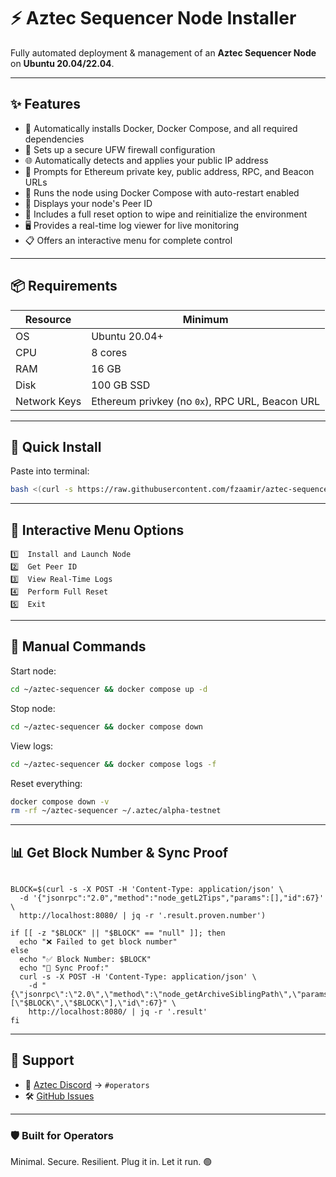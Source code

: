 # ⚡️ Aztec Sequencer Node Installer

Fully automated deployment & management of an **Aztec Sequencer Node** on **Ubuntu 20.04/22.04**.

---


## ✨ Features

* 🔧 Automatically installs Docker, Docker Compose, and all required dependencies
* 🔐 Sets up a secure UFW firewall configuration
* 🌐 Automatically detects and applies your public IP address
* 🧠 Prompts for Ethereum private key, public address, RPC, and Beacon URLs
* 🐳 Runs the node using Docker Compose with auto-restart enabled
* 🔗 Displays your node's Peer ID
* 🧹 Includes a full reset option to wipe and reinitialize the environment
* 🖥️ Provides a real-time log viewer for live monitoring
* 📋 Offers an interactive menu for complete control


---

## 📦 Requirements

| Resource     | Minimum                                         |
| ------------ | ----------------------------------------------- |
| OS           | Ubuntu 20.04+                                   |
| CPU          | 8 cores                                         |
| RAM          | 16 GB                                           |
| Disk         | 100 GB SSD                                      |
| Network Keys | Ethereum privkey (no `0x`), RPC URL, Beacon URL |

---

## 🚀 Quick Install

Paste into terminal:

```bash
bash <(curl -s https://raw.githubusercontent.com/fzaamir/aztec-sequencer-node-auto-setup/main/install.sh)
```

---

## 🧪 Interactive Menu Options

```
1️⃣  Install and Launch Node
2️⃣  Get Peer ID
3️⃣  View Real-Time Logs
4️⃣  Perform Full Reset
5️⃣  Exit

```

---

## 🔧 Manual Commands

Start node:

```bash
cd ~/aztec-sequencer && docker compose up -d
```

Stop node:

```bash
cd ~/aztec-sequencer && docker compose down
```

View logs:

```bash
cd ~/aztec-sequencer && docker compose logs -f
```

Reset everything:

```bash
docker compose down -v
rm -rf ~/aztec-sequencer ~/.aztec/alpha-testnet
```

---

## 📊 Get Block Number & Sync Proof

``` #!/bin/bash

BLOCK=$(curl -s -X POST -H 'Content-Type: application/json' \
  -d '{"jsonrpc":"2.0","method":"node_getL2Tips","params":[],"id":67}' \
  http://localhost:8080/ | jq -r '.result.proven.number')

if [[ -z "$BLOCK" || "$BLOCK" == "null" ]]; then
  echo "❌ Failed to get block number"
else
  echo "✅ Block Number: $BLOCK"
  echo "🔗 Sync Proof:"
  curl -s -X POST -H 'Content-Type: application/json' \
    -d "{\"jsonrpc\":\"2.0\",\"method\":\"node_getArchiveSiblingPath\",\"params\":[\"$BLOCK\",\"$BLOCK\"],\"id\":67}" \
    http://localhost:8080/ | jq -r '.result'
fi 
```

---

## 💬 Support

* 💬 [Aztec Discord](https://discord.gg/aztecprotocol) → `#operators`
* 🛠️ [GitHub Issues](https://github.com/fzaamir/aztec-validator-auto-setup)

---

### 🛡️ Built for Operators

Minimal. Secure. Resilient.
Plug it in. Let it run. 🟢
